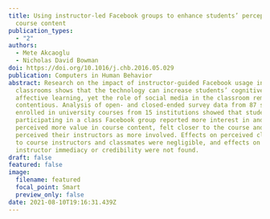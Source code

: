 ```yaml
---
title: Using instructor-led Facebook groups to enhance students’ perceptions of
  course content
publication_types:
  - "2"
authors:
  - Mete Akcaoglu
  - Nicholas David Bowman
doi: https://doi.org/10.1016/j.chb.2016.05.029
publication: Computers in Human Behavior
abstract: Research on the impact of instructor-guided Facebook usage in college
  classrooms shows that the technology can increase students’ cognitive and
  affective learning, yet the role of social media in the classroom remains
  contentious. Analysis of open- and closed-ended survey data from 87 students
  enrolled in university courses from 15 institutions showed that students
  participating in a class Facebook group reported more interest in and
  perceived more value in course content, felt closer to the course and
  perceived their instructors as more involved. Effects on perceived closeness
  to course instructors and classmates were negligible, and effects on
  instructor immediacy or credibility were not found.
draft: false
featured: false
image:
  filename: featured
  focal_point: Smart
  preview_only: false
date: 2021-08-10T19:16:31.439Z
---
```


